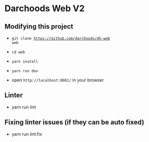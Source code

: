 # Darchoods Web V2

## Modifying this project
- <code>git clone https://github.com/darchoods/dh-web web</code>
- <code>cd web</code>
- <code>yarn install</code>
- <code>yarn run dev</code>

- open <code>http://localhost:8081/</code> in your browser


## Linter
- yarn run lint

## Fixing linter issues (if they can be auto fixed)
- yarn run lint:fix
